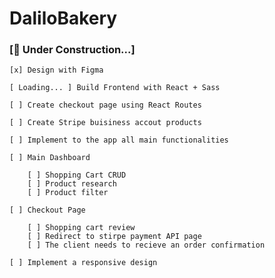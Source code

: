 # DaliloBakery

### [🚧 Under Construction...]


    [x] Design with Figma 
    
    [ Loading... ] Build Frontend with React + Sass
    
    [ ] Create checkout page using React Routes
    
    [ ] Create Stripe buisiness accout products
    
    [ ] Implement to the app all main functionalities
    
    [ ] Main Dashboard
    
        [ ] Shopping Cart CRUD
        [ ] Product research
        [ ] Product filter
      
    [ ] Checkout Page
    
        [ ] Shopping cart review 
        [ ] Redirect to stirpe payment API page
        [ ] The client needs to recieve an order confirmation 
    
    [ ] Implement a responsive design

